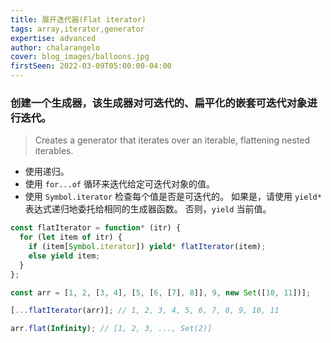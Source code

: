 ```yaml
---
title: 展开迭代器(Flat iterator)
tags: array,iterator,generator
expertise: advanced
author: chalarangelo
cover: blog_images/balloons.jpg
firstSeen: 2022-03-09T05:00:00-04:00
---
```


### 创建一个生成器，该生成器对可迭代的、扁平化的嵌套可迭代对象进行迭代。
> Creates a generator that iterates over an iterable, flattening nested iterables.

- 使用递归。
- 使用 `for...of` 循环来迭代给定可迭代对象的值。
- 使用 `Symbol.iterator` 检查每个值是否是可迭代的。 如果是，请使用 `yield*` 表达式递归地委托给相同的生成器函数。 否则，`yield` 当前值。

```js
const flatIterator = function* (itr) {
  for (let item of itr) {
    if (item[Symbol.iterator]) yield* flatIterator(item);
    else yield item;
  }
};
```

```js
const arr = [1, 2, [3, 4], [5, [6, [7], 8]], 9, new Set([10, 11])];

[...flatIterator(arr)]; // 1, 2, 3, 4, 5, 6, 7, 8, 9, 10, 11

arr.flat(Infinity); // [1, 2, 3, ..., Set(2)]
```

